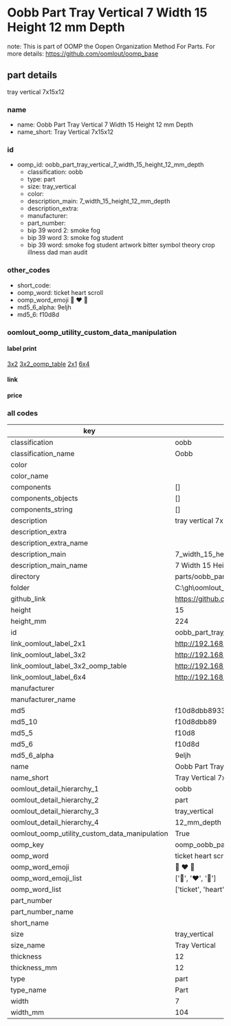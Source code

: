 # Oobb Part Tray Vertical 7 Width 15 Height 12 mm Depth  

note: This is part of OOMP the Oopen Organization Method For Parts. For more details: https://github.com/oomlout/oomp_base

##  part details
  



tray vertical 7x15x12



### name
* name: Oobb Part Tray Vertical 7 Width 15 Height 12 mm Depth
* name_short: Tray Vertical 7x15x12 
### id
* oomp_id: oobb_part_tray_vertical_7_width_15_height_12_mm_depth
  * classification: oobb
  * type: part
  * size: tray_vertical
  * color: 
  * description_main: 7_width_15_height_12_mm_depth
  * description_extra: 
  * manufacturer: 
  * part_number: 
  * bip 39 word 2: smoke fog
  * bip 39 word 3: smoke fog student
  * bip 39 word: smoke fog student artwork bitter symbol theory crop illness dad man audit

### other_codes
* short_code: 
* oomp_word: ticket heart scroll
* oomp_word_emoji :ticket: :heart: :scroll:
* md5_6_alpha: 9eljh
* md5_6: f10d8d






### oomlout_oomp_utility_custom_data_manipulation
#### label print
[3x2](http://192.168.1.245:1112/?label=oomp%209eljh)
[3x2_oomp_table](http://192.168.1.108:1112/?label=oomp%209eljh)
[2x1](http://192.168.1.242:1112/?label=oomp%209eljh)
[6x4](http://192.168.1.55:1112/?label=oomp%209eljh)    

#### link

                              

#### price







### all codes 
| key | value |  
| --- | --- |  
| classification | oobb |  
| classification_name | Oobb |  
| color |  |  
| color_name |  |  
| components | [] |  
| components_objects | [] |  
| components_string | [] |  
| description | tray vertical 7x15x12 |  
| description_extra |  |  
| description_extra_name |  |  
| description_main | 7_width_15_height_12_mm_depth |  
| description_main_name | 7 Width 15 Height 12 mm Depth |  
| directory | parts/oobb_part_tray_vertical_7_width_15_height_12_mm_depth |  
| folder | C:\gh\oomlout_oobb_version_4_generated_parts\parts\oobb_part_tray_vertical_7_width_15_height_12_mm_depth |  
| github_link | https://github.com/oomlout/oomlout_oomp_part_src/tree/main/parts/oobb_part_tray_vertical_7_width_15_height_12_mm_depth |  
| height | 15 |  
| height_mm | 224 |  
| id | oobb_part_tray_vertical_7_width_15_height_12_mm_depth |  
| link_oomlout_label_2x1 | http://192.168.1.242:1112/?label=oomp%209eljh |  
| link_oomlout_label_3x2 | http://192.168.1.245:1112/?label=oomp%209eljh |  
| link_oomlout_label_3x2_oomp_table | http://192.168.1.108:1112/?label=oomp%209eljh |  
| link_oomlout_label_6x4 | http://192.168.1.55:1112/?label=oomp%209eljh |  
| manufacturer |  |  
| manufacturer_name |  |  
| md5 | f10d8dbb8933fc0b718b60d3aed69666 |  
| md5_10 | f10d8dbb89 |  
| md5_5 | f10d8 |  
| md5_6 | f10d8d |  
| md5_6_alpha | 9eljh |  
| name | Oobb Part Tray Vertical 7 Width 15 Height 12 mm Depth |  
| name_short | Tray Vertical 7x15x12  |  
| oomlout_detail_hierarchy_1 | oobb |  
| oomlout_detail_hierarchy_2 | part |  
| oomlout_detail_hierarchy_3 | tray_vertical |  
| oomlout_detail_hierarchy_4 | 12_mm_depth |  
| oomlout_oomp_utility_custom_data_manipulation | True |  
| oomp_key | oomp_oobb_part_tray_vertical_7_width_15_height_12_mm_depth |  
| oomp_word | ticket heart scroll |  
| oomp_word_emoji | :ticket: :heart: :scroll: |  
| oomp_word_emoji_list | [':ticket:', ':heart:', ':scroll:'] |  
| oomp_word_list | ['ticket', 'heart', 'scroll'] |  
| part_number |  |  
| part_number_name |  |  
| short_name |  |  
| size | tray_vertical |  
| size_name | Tray Vertical |  
| thickness | 12 |  
| thickness_mm | 12 |  
| type | part |  
| type_name | Part |  
| width | 7 |  
| width_mm | 104 |  
